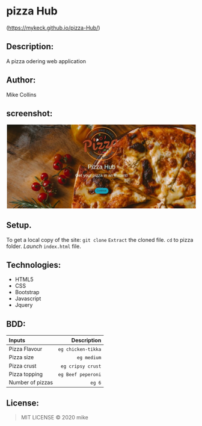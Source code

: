 # pizza Hub
(https://mykeck.github.io/pizza-Hub/)

## Description:
A pizza odering web application

## Author:
Mike Collins

## screenshot:
<img src="images/screenshot.jpeg" width="1000">

## Setup.
To get a local copy of the site:
`git clone`
`Extract` the cloned file.
`cd` to pizza folder.
*Launch* `index.html` file.

## Technologies:
* HTML5
* CSS
* Bootstrap
* Javascript
* Jquery

## BDD:
| Inputs |  Description |
| :---         |          ---: |
| Pizza Flavour   | `eg chicken-tikka`|
| Pizza size     | `eg medium`   |
| Pizza crust    | `eg cripsy crust`   |
| Pizza topping    | `eg Beef peperoni`  |
| Number of pizzas   | `eg 6`   |


## License:
>MIT LICENSE &copy; 2020 mike